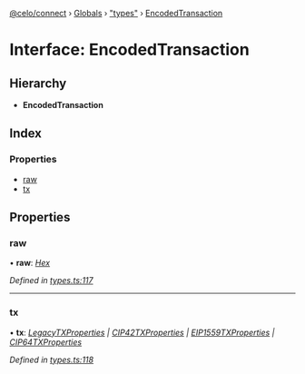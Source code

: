 [@celo/connect](../README.md) › [Globals](../globals.md) › ["types"](../modules/_types_.md) › [EncodedTransaction](_types_.encodedtransaction.md)

# Interface: EncodedTransaction

## Hierarchy

* **EncodedTransaction**

## Index

### Properties

* [raw](_types_.encodedtransaction.md#raw)
* [tx](_types_.encodedtransaction.md#tx)

## Properties

###  raw

• **raw**: *[Hex](../modules/_types_.md#hex)*

*Defined in [types.ts:117](https://github.com/celo-org/celo-monorepo/blob/master/packages/sdk/connect/src/types.ts#L117)*

___

###  tx

• **tx**: *[LegacyTXProperties](_types_.legacytxproperties.md) | [CIP42TXProperties](_types_.cip42txproperties.md) | [EIP1559TXProperties](_types_.eip1559txproperties.md) | [CIP64TXProperties](_types_.cip64txproperties.md)*

*Defined in [types.ts:118](https://github.com/celo-org/celo-monorepo/blob/master/packages/sdk/connect/src/types.ts#L118)*
